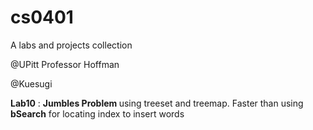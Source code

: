 # cs0401
A labs and projects collection

@UPitt Professor Hoffman

@Kuesugi

<b>Lab10</b> : <b>Jumbles Problem </b> using treeset and treemap.
   Faster than using <b>bSearch</b>  for locating index to insert words
 
